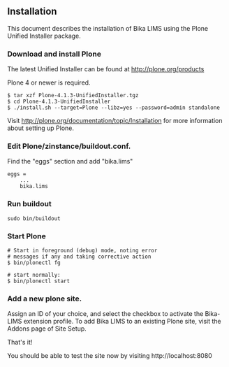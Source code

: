 Installation
------------

This document describes the installation of Bika LIMS using the Plone Unified
Installer package.

### Download and install Plone

The latest Unified Installer can be found at http://plone.org/products

Plone 4 or newer is required.

    $ tar xzf Plone-4.1.3-UnifiedInstaller.tgz
    $ cd Plone-4.1.3-UnifiedInstaller
    $ ./install.sh --target=Plone --libz=yes --password=admin standalone

Visit http://plone.org/documentation/topic/Installation for more information about setting up Plone.

### Edit Plone/zinstance/buildout.conf.

Find the "eggs" section and add "bika.lims"

    eggs =
        ...
        bika.lims

### Run buildout

    sudo bin/buildout

### Start Plone

    # Start in foreground (debug) mode, noting error
    # messages if any and taking corrective action
    $ bin/plonectl fg

    # start normally:
    $ bin/plonectl start

### Add a new plone site.

Assign an ID of your choice, and select the checkbox to activate the
Bika-LIMS extension profile.  To add Bika LIMS to an existing Plone site,
visit the Addons page of Site Setup.

That's it!

You should be able to test the site now by visiting
http://localhost:8080
